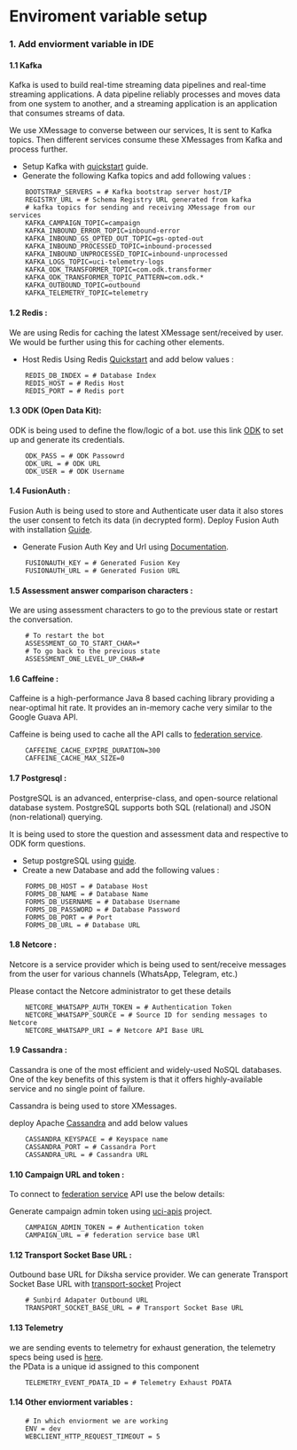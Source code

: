 # Enviroment variable setup

### 1. Add enviorment variable in IDE

#### 1.1 Kafka

Kafka is used to build real-time streaming data pipelines and real-time streaming applications. A data pipeline reliably processes and moves data from one system to another, and a streaming application is an application that consumes streams of data.

We use XMessage to converse between our services, It is sent to Kafka topics. Then different services consume these XMessages from Kafka and process further.

* Setup Kafka with [quickstart](https://kafka.apache.org/quickstart) guide.
* Generate the following Kafka topics and add following values :

```
    BOOTSTRAP_SERVERS = # Kafka bootstrap server host/IP
    REGISTRY_URL = # Schema Registry URL generated from kafka
    # kafka topics for sending and receiving XMessage from our services
    KAFKA_CAMPAIGN_TOPIC=campaign
    KAFKA_INBOUND_ERROR_TOPIC=inbound-error
    KAFKA_INBOUND_GS_OPTED_OUT_TOPIC=gs-opted-out
    KAFKA_INBOUND_PROCESSED_TOPIC=inbound-processed
    KAFKA_INBOUND_UNPROCESSED_TOPIC=inbound-unprocessed
    KAFKA_LOGS_TOPIC=uci-telemetry-logs
    KAFKA_ODK_TRANSFORMER_TOPIC=com.odk.transformer
    KAFKA_ODK_TRANSFORMER_TOPIC_PATTERN=com.odk.*
    KAFKA_OUTBOUND_TOPIC=outbound
    KAFKA_TELEMETRY_TOPIC=telemetry
```

#### 1.2 Redis :

We are using Redis for caching the latest XMessage sent/received by user. We would be further using this for caching other elements.

* Host Redis Using Redis [Quickstart](https://redis.io/topics/quickstart) and add below values :

```
    REDIS_DB_INDEX = # Database Index
    REDIS_HOST = # Redis Host
    REDIS_PORT = # Redis port
```

#### 1.3 ODK (Open Data Kit):

ODK is being used to define the flow/logic of a bot. use this link [ODK](https://docs.getodk.org/aggregate-digital-ocean/) to set up and generate its credentials.

```
    ODK_PASS = # ODK Passowrd
    ODK_URL = # ODK URL
    ODK_USER = # ODK Username
```

#### 1.4 FusionAuth :

Fusion Auth is being used to store and Authenticate user data it also stores the user consent to fetch its data (in decrypted form). Deploy Fusion Auth with installation [Guide](https://fusionauth.io/docs/v1/tech/installation-guide/docker).

* Generate Fusion Auth Key and Url using [Documentation](https://fusionauth.io/docs/v1/tech/apis/keys#generate-a-key).

```
    FUSIONAUTH_KEY = # Generated Fusion Key
    FUSIONAUTH_URL = # Generated Fusion URL
```

#### 1.5 Assessment answer comparison characters :

We are using assessment characters to go to the previous state or restart the conversation.

```
    # To restart the bot
    ASSESSMENT_GO_TO_START_CHAR=*
    # To go back to the previous state
    ASSESSMENT_ONE_LEVEL_UP_CHAR=#
```

#### 1.6 Caffeine :

Caffeine is a high-performance Java 8 based caching library providing a near-optimal hit rate. It provides an in-memory cache very similar to the Google Guava API.

Caffeine is being used to cache all the API calls to [federation service](https://github.com/samagra-comms/uci-apis/).

```
    CAFFEINE_CACHE_EXPIRE_DURATION=300
    CAFFEINE_CACHE_MAX_SIZE=0
```

#### 1.7 Postgresql :

PostgreSQL is an advanced, enterprise-class, and open-source relational database system. PostgreSQL supports both SQL (relational) and JSON (non-relational) querying.

It is being used to store the question and assessment data and respective to ODK form questions.

* Setup postgreSQL using [guide](https://zhao-li.medium.com/getting-started-with-postgresql-using-docker-compose-34d6b808c47c).
* Create a new Database and add the following values :

```
    FORMS_DB_HOST = # Database Host
    FORMS_DB_NAME = # Database Name
    FORMS_DB_USERNAME = # Database Username
    FORMS_DB_PASSWORD = # Database Password
    FORMS_DB_PORT = # Port
    FORMS_DB_URL = # Database URL
```

#### 1.8 Netcore :

Netcore is a service provider which is being used to sent/receive messages from the user for various channels (WhatsApp, Telegram, etc.)

Please contact the Netcore administrator to get these details

```
    NETCORE_WHATSAPP_AUTH_TOKEN = # Authentication Token 
    NETCORE_WHATSAPP_SOURCE = # Source ID for sending messages to Netcore 
    NETCORE_WHATSAPP_URI = # Netcore API Base URL
```

#### 1.9 Cassandra :

Cassandra is one of the most efficient and widely-used NoSQL databases. One of the key benefits of this system is that it offers highly-available service and no single point of failure.

Cassandra is being used to store XMessages.

deploy Apache [Cassandra](https://hub.docker.com/r/bitnami/cassandra/) and add below values

```
    CASSANDRA_KEYSPACE = # Keyspace name
    CASSANDRA_PORT = # Cassandra Port
    CASSANDRA_URL = # Cassandra URL
```

#### 1.10 Campaign URL and token :

To connect to [federation service](https://github.com/samagra-comms/uci-apis/) API use the below details:

Generate campaign admin token using [uci-apis](https://github.com/samagra-comms/uci-apis) project.

```
    CAMPAIGN_ADMIN_TOKEN = # Authentication token
    CAMPAIGN_URL = # federation service base URl
```

#### 1.12 Transport Socket Base URL :

Outbound base URL for Diksha service provider. We can generate Transport Socket Base URL with [transport-socket](https://github.com/samagra-comms/transport-socket/tree/uci-pwa) Project

```
    # Sunbird Adapater Outbound URL
    TRANSPORT_SOCKET_BASE_URL = # Transport Socket Base URL
```

#### 1.13 Telemetry

we are sending events to telemetry for exhaust generation, the telemetry specs being used is [here](https://github.com/sunbird-specs/Telemetry/blob/master/learn/specification.md).\
the PData is a unique id assigned to this component

```
    TELEMETRY_EVENT_PDATA_ID = # Telemetry Exhaust PDATA
```

#### 1.14 Other enviorment variables :

```
    # In which enviorment we are working
    ENV = dev 
    WEBCLIENT_HTTP_REQUEST_TIMEOUT = 5
```
